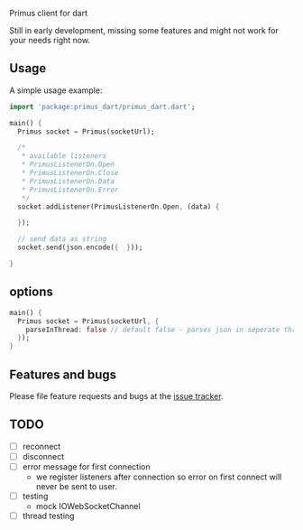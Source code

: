 Primus client for dart

Still in early development, missing some features and might not work for your needs right now.

## Usage

A simple usage example:

```dart
import 'package:primus_dart/primus_dart.dart';

main() {
  Primus socket = Primus(socketUrl);

  /*
   * available listeners
   * PrimusListenerOn.Open
   * PrimusListenerOn.Close
   * PrimusListenerOn.Data
   * PrimusListenerOn.Error
   */
  socket.addListener(PrimusListenerOn.Open, (data) {

  });

  // send data as string
  socket.send(json.encode({  }));

}
```

## options

```dart
main() {
  Primus socket = Primus(socketUrl, {
    parseInThread: false // default false - parses json in seperate thread
  });
}
```

## Features and bugs

Please file feature requests and bugs at the [issue tracker][tracker].

[tracker]: https://github.com/richie-south/primus-dart/issues

## TODO

- [ ] reconnect
- [ ] disconnect
- [ ] error message for first connection
  - we register listeners after connection so error on first connect will never be sent to user.
- [ ] testing
  - mock IOWebSocketChannel
- [ ] thread testing
